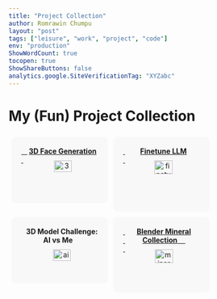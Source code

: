 ```yaml
---
title: "Project Collection"
author: Romrawin Chumpu
layout: "post"
tags: ["leisure", "work", "project", "code"]
env: "production"
ShowWordCount: true
tocopen: true
ShowShareButtons: false
analytics.google.SiteVerificationTag: "XYZabc"
---
```


<style> 
body {
  font-size: 14px;
}

#rcorners1 {
  display: flex;
  border-radius: 10px;
  background: rgba(200, 200, 200, 0.10);
  padding: 20px; 
  max-width: 700px;
  height: auto;
}

* {
  box-sizing: border-box;
}

.column {
  float: left;
  width: 50%;
  padding: 5px;
}

/* Clearfix (clear floats) */
.row::after {
  content: "";
  clear: both;
  display: table;
}

</style> 

# My (Fun) Project Collection


<div class="row">
  <div class="column">
    <a href="/projects/facegen3d/">
        <div id = "rcorners1" content="width=device-width, height=device-height, initial-scale=1">
            &nbsp; &nbsp; &nbsp;<center> <large> <b>3D Face Generation</b>
            <img align="center" src="/images/project/3Dface.png" alt= "3Dface" width="50%"" style="margin: 10px"> 
            </large> </center>
        </div>
    </a>
  </div>
  <div class="column">
    <a href="/tags/llm/">
        <div id = "rcorners1" content="width=device-width, height=device-height, initial-scale=1">
            &nbsp; &nbsp; <center><large> <b>Finetune LLM</b>
            <img align="center" src="/images/project/finetune-llm.png" alt= "finetune-llm" width="50%"" style="margin: 10px"> 
            </large> </center>
        </div>
    </a>
  </div>
</div>

<div class="row">
  <div class="column">
    <div id = "rcorners1" content="width=device-width, height=device-height, initial-scale=1">
        &nbsp; &nbsp; &nbsp;<center> <medium> <b>3D Model Challenge: AI vs Me</b> &nbsp; &nbsp; 
        <img align="center" src="/images/project/ai-me.png" alt= "ai-me" width="50%"" style="margin: 10px"> 
      </medium></center> 
    </div>
  </div>
  <div class="column">
    <a href="/projects/mineral/">
      <div id = "rcorners1" content="width=device-width, height=device-height, initial-scale=1">
        &nbsp; &nbsp; &nbsp;<center> <medium> <b>Blender Mineral Collection</b> &nbsp; &nbsp; 
        <img align="center" src="/images/project/materials.jpg" alt= "minerals" width="50%"" style="margin: 10px"> </center>
      </medium>
    </div>
    </a>
  </div>
</div>
